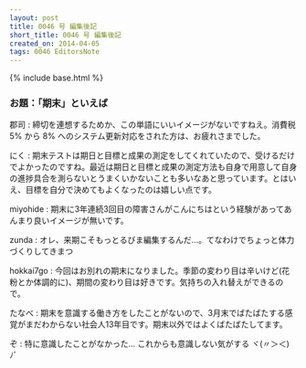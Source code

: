 ```yaml
---
layout: post
title: 0046 号 編集後記
short_title: 0046 号 編集後記
created_on: 2014-04-05
tags: 0046 EditorsNote
---
```

{% include base.html %}


### お題：「期末」といえば

郡司
:  締切を連想するためか、この単語にいいイメージがないですねえ。消費税 5% から 8% へのシステム更新対応をされた方は、お疲れさまでした。

にく
:  期末テストは期日と目標と成果の測定をしてくれていたので、受けるだけでよかったのですね。最近は期日と目標と成果の測定方法も自身で用意して自身の進捗具合を測らないとうまくいかないことも多いなあと思っています。とはいえ、目標を自分で決めてもよくなったのは嬉しい点です。

miyohide
:  期末に3年連続3回目の障害さんがこんにちはという経験があってあんまり良いイメージが無いです。

zunda
:  オレ、来期こそもっとるびま編集するんだ…。てなわけでちょっと体力づくりしてきまつ

hokkai7go
:  今回はお別れの期末になりました。季節の変わり目は辛いけど(花粉とか体調的に)、期間の変わり目は好きです。気持ちの入れ替えができるので。

たなべ
:  期末を意識する働き方をしたことがないので、3月末でばたばたする感覚がまだわからない社会人13年目です。期末以外ではよくばたばたしてます。

ぞ
:  特に意識したことがなかった… これからも意識しない気がする ヾ(〃＞＜)ﾉﾞ


